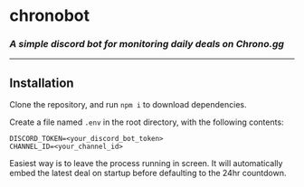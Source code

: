 # chronobot
### *A simple discord bot for monitoring daily deals on Chrono.gg*

---
## Installation
Clone the repository, and run `npm i` to download dependencies.

Create a file named `.env` in the root directory, with the following contents:

```
DISCORD_TOKEN=<your_discord_bot_token>
CHANNEL_ID=<your_channel_id>
```

Easiest way is to leave the process running in screen. It will automatically embed the latest deal on startup before defaulting to the 24hr countdown.